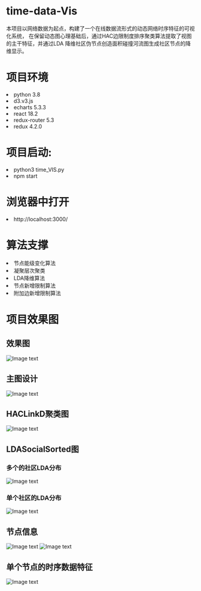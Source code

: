 # time-data-Vis


本项目以网络数据为起点，构建了一个在线数据流形式的动态网络时序特征的可视化系统， 
在保留动态图心理基础后，通过HAC边限制度排序聚类算法提取了视图的主干特征，并通过LDA
降维社区伪节点创造面积碰撞河流图生成社区节点的降维显示。

<h1>项目环境</h1>

<li>python 3.8</li>
<li>d3.v3.js</li>
<li>echarts 5.3.3</li>
<li>react 18.2</li>
<li>redux-router 5.3</li>
<li>redux 4.2.0</li>

<h1>项目启动:</h1>
<li>python3 time_VIS.py</li>
<li>npm start</li>

<h1>浏览器中打开</h1>
<li>http://localhost:3000/</li>

<h1>算法支撑</h1>
<li>节点能级变化算法</li>
<li>凝聚层次聚类</li>
<li>LDA降维算法</li>
<li>节点新增限制算法</li>
<li>附加边新增限制算法</li>

<h1>项目效果图</h1>

<h2>效果图</h2>

![Image text](https://github.com/ZhangLangZhong/time_data_vis/blob/master/src/assets/image/9.PNG)

<h2>主图设计</h2>

![Image text](https://github.com/ZhangLangZhong/time_data_vis/blob/master/src/assets/image/2.PNG)

<h2>HACLinkD聚类图</h2>

![Image text](https://github.com/ZhangLangZhong/time_data_vis/blob/master/src/assets/image/3.PNG)
    

<h2>LDASocialSorted图</h2>

<h3>多个的社区LDA分布</h3>

![Image text](https://github.com/ZhangLangZhong/time_data_vis/blob/master/src/assets/image/7.PNG)

<h3>单个社区的LDA分布</h3>

![Image text](https://github.com/ZhangLangZhong/time_data_vis/blob/master/src/assets/image/8.PNG)


<h2>节点信息</h2>

![Image text](https://github.com/ZhangLangZhong/time_data_vis/blob/master/src/assets/image/4.PNG)
![Image text](https://github.com/ZhangLangZhong/time_data_vis/blob/master/src/assets/image/5.PNG)

<h2>单个节点的时序数据特征</h2>

![Image text](https://github.com/ZhangLangZhong/time_data_vis/blob/master/src/assets/image/6.PNG)

